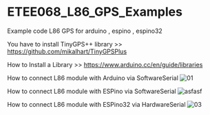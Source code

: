 # ETEE068_L86_GPS_Examples
Example code L86 GPS for arduino , espino , espino32 

You have to install TinyGPS++ library >> https://github.com/mikalhart/TinyGPSPlus

How to Install a Library >> https://www.arduino.cc/en/guide/libraries

How to connect L86 module with Arduino via SoftwareSerial
![01](https://user-images.githubusercontent.com/8803501/60856790-9a29b580-a232-11e9-93d7-a37a9de3a675.JPG)

How to connect L86 module with ESPino via SoftwareSerial
![asfasf](https://user-images.githubusercontent.com/8803501/74423288-98883600-4e82-11ea-8513-8e4089d76709.PNG)

How to connect L86 module with ESPino32 via HardwareSerial
![03](https://user-images.githubusercontent.com/8803501/60856846-c5aca000-a232-11e9-8592-b5f22b97545b.JPG)
